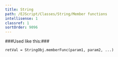 ```yaml
---
title: String
path: /EJScript/Classes/String/Member functions
intellisense: 1
classref: 1
sortOrder: 9096
---
```




###Used like this:###

    retVal = StringObj.memberFunc(param1, param2, ...)


